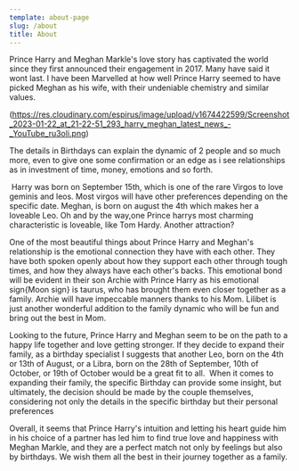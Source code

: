 ```yaml
---
template: about-page
slug: /about
title: About
---
```

Prince Harry and Meghan Markle's love story has captivated the world since they first announced their engagement in 2017. Many have said it wont last. I have been Marvelled at how well Prince Harry seemed to have picked Meghan as his wife, with their undeniable chemistry and similar values.

(https://res.cloudinary.com/espirus/image/upload/v1674422599/Screenshot_2023-01-22_at_21-22-51_293_harry_meghan_latest_news_-_YouTube_ru3oli.png)

The details in Birthdays can explain the dynamic of 2 people and so much more, even to give one some confirmation or an edge as i see relationships as in investment of time, money, emotions and so forth.

 Harry was born on September 15th, which is one of the rare Virgos to love geminis and leos. Most virgos will have other preferences depending on the specific date. Meghan, is born on august the 4th which makes her a loveable Leo. Oh and by the way,one Prince harrys most charming characteristic is loveable, like Tom Hardy. Another attraction?

One of the most beautiful things about Prince Harry and Meghan's relationship is the emotional connection they have with each other. They have both spoken openly about how they support each other through tough times, and how they always have each other's backs. This emotional bond will be evident in their son Archie with Prince Harry as his emotional sign{Moon sign} is taurus, who has brought them even closer together as a family. Archie will have impeccable manners thanks to his Mom. Lilibet is just another wonderful addition to the family dynamic who will be fun and bring out the best in Mom.

Looking to the future, Prince Harry and Meghan seem to be on the path to a happy life together and love getting stronger. If they decide to expand their family, as a birthday specialist I suggests that another Leo, born on the 4th or 13th of August, or a Libra, born on the 28th of September, 10th of October, or 19th of October would be a great fit to all.  When it comes to expanding their family, the specific Birthday can provide some insight, but ultimately, the decision should be made by the couple themselves, considering not only the details in the specific birthday but their personal preferences

Overall, it seems that Prince Harry's intuition and letting his heart guide him in his choice of a partner has led him to find true love and happiness with Meghan Markle, and they are a perfect match not only by feelings but also by birthdays. We wish them all the best in their journey together as a family.